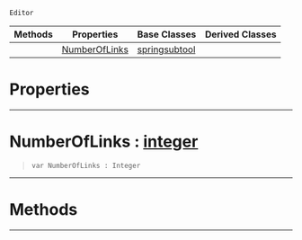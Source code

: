  `Editor`

|Methods|Properties|Base Classes|Derived Classes|
|---|---|---|---|
| |[ NumberOfLinks](https://github.com/zeroengineteam/ZeroDocs/blob/master/code_reference/class_reference/ropecreatorsubtool.markdown#numberoflinks-zero-engin)|[springsubtool](https://github.com/zeroengineteam/ZeroDocs/blob/master/code_reference/class_reference/springsubtool.markdown)| |


 #  Properties


---  
 #  NumberOfLinks : [integer](https://github.com/zeroengineteam/ZeroDocs/blob/master/code_reference/nada_base_types/integer.markdown)

> 
> ``` lang=cpp, name=Nada
> var NumberOfLinks : Integer


---  
 #  Methods


---  
 

 